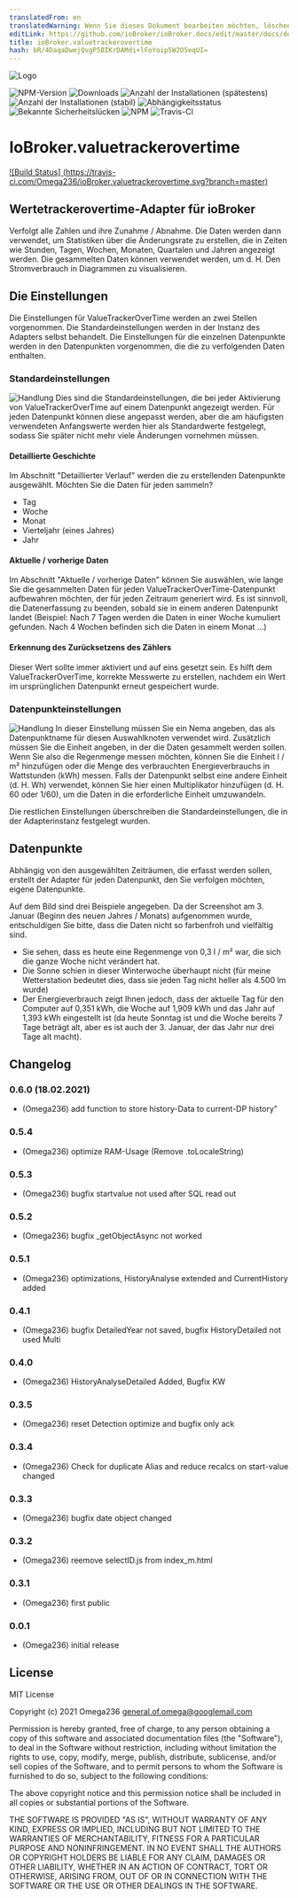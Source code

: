 ```yaml
---
translatedFrom: en
translatedWarning: Wenn Sie dieses Dokument bearbeiten möchten, löschen Sie bitte das Feld "translationsFrom". Andernfalls wird dieses Dokument automatisch erneut übersetzt
editLink: https://github.com/ioBroker/ioBroker.docs/edit/master/docs/de/adapterref/iobroker.valuetrackerovertime/README.md
title: ioBroker.valuetrackerovertime
hash: bR/4DaqaDwejQvgP5BIKrDAMdi+lFoYoip5W2O5eqUI=
---
```

![Logo](../../../en/adapterref/iobroker.valuetrackerovertime/admin/ValueTrackerOverTime_Logo.png)

![NPM-Version](http://img.shields.io/npm/v/iobroker.valuetrackerovertime.svg)
![Downloads](https://img.shields.io/npm/dm/iobroker.valuetrackerovertime.svg)
![Anzahl der Installationen (spätestens)](http://iobroker.live/badges/valuetrackerovertime-installed.svg)
![Anzahl der Installationen (stabil)](http://iobroker.live/badges/valuetrackerovertime-stable.svg)
![Abhängigkeitsstatus](https://img.shields.io/david/Omega236/iobroker.valuetrackerovertime.svg)
![Bekannte Sicherheitslücken](https://snyk.io/test/github/Omega236/ioBroker.valuetrackerovertime/badge.svg)
![NPM](https://nodei.co/npm/iobroker.valuetrackerovertime.png?downloads=true)
![Travis-CI](http://img.shields.io/travis/Omega236/ioBroker.valuetrackerovertime/master.svg)

# IoBroker.valuetrackerovertime
[![Build Status] (https://travis-ci.com/Omega236/ioBroker.valuetrackerovertime.svg?branch=master)](https://travis-ci.com/Omega236/ioBroker.valuetrackerovertime)

## Wertetrackerovertime-Adapter für ioBroker
Verfolgt alle Zahlen und ihre Zunahme / Abnahme. Die Daten werden dann verwendet, um Statistiken über die Änderungsrate zu erstellen, die in Zeiten wie Stunden, Tagen, Wochen, Monaten, Quartalen und Jahren angezeigt werden. Die gesammelten Daten können verwendet werden, um d. H. Den Stromverbrauch in Diagrammen zu visualisieren.

## Die Einstellungen
Die Einstellungen für ValueTrackerOverTime werden an zwei Stellen vorgenommen. Die Standardeinstellungen werden in der Instanz des Adapters selbst behandelt. Die Einstellungen für die einzelnen Datenpunkte werden in den Datenpunkten vorgenommen, die die zu verfolgenden Daten enthalten.

### Standardeinstellungen
![Handlung](../../../en/adapterref/iobroker.valuetrackerovertime/admin/DefaultSettings.png) Dies sind die Standardeinstellungen, die bei jeder Aktivierung von ValueTrackerOverTime auf einem Datenpunkt angezeigt werden. Für jeden Datenpunkt können diese angepasst werden, aber die am häufigsten verwendeten Anfangswerte werden hier als Standardwerte festgelegt, sodass Sie später nicht mehr viele Änderungen vornehmen müssen.

#### Detaillierte Geschichte
Im Abschnitt "Detaillierter Verlauf" werden die zu erstellenden Datenpunkte ausgewählt. Möchten Sie die Daten für jeden sammeln?

* Tag
* Woche
* Monat
* Vierteljahr (eines Jahres)
* Jahr

#### Aktuelle / vorherige Daten
Im Abschnitt "Aktuelle / vorherige Daten" können Sie auswählen, wie lange Sie die gesammelten Daten für jeden ValueTrackerOverTime-Datenpunkt aufbewahren möchten, der für jeden Zeitraum generiert wird.
Es ist sinnvoll, die Datenerfassung zu beenden, sobald sie in einem anderen Datenpunkt landet (Beispiel: Nach 7 Tagen werden die Daten in einer Woche kumuliert gefunden. Nach 4 Wochen befinden sich die Daten in einem Monat ...)

#### Erkennung des Zurücksetzens des Zählers
Dieser Wert sollte immer aktiviert und auf eins gesetzt sein. Es hilft dem ValueTrackerOverTime, korrekte Messwerte zu erstellen, nachdem ein Wert im ursprünglichen Datenpunkt erneut gespeichert wurde.

### Datenpunkteinstellungen
![Handlung](../../../en/adapterref/iobroker.valuetrackerovertime/admin/DatapointSettings.png) In dieser Einstellung müssen Sie ein Nema angeben, das als Datenpunktname für diesen Auswahlknoten verwendet wird. Zusätzlich müssen Sie die Einheit angeben, in der die Daten gesammelt werden sollen.
Wenn Sie also die Regenmenge messen möchten, können Sie die Einheit l / m² hinzufügen oder die Menge des verbrauchten Energieverbrauchs in Wattstunden (kWh) messen.
Falls der Datenpunkt selbst eine andere Einheit (d. H. Wh) verwendet, können Sie hier einen Multiplikator hinzufügen (d. H. 60 oder 1/60), um die Daten in die erforderliche Einheit umzuwandeln.

Die restlichen Einstellungen überschreiben die Standardeinstellungen, die in der Adapterinstanz festgelegt wurden.

## Datenpunkte
Abhängig von den ausgewählten Zeiträumen, die erfasst werden sollen, erstellt der Adapter für jeden Datenpunkt, den Sie verfolgen möchten, eigene Datenpunkte.

Auf dem Bild sind drei Beispiele angegeben. Da der Screenshot am 3. Januar (Beginn des neuen Jahres / Monats) aufgenommen wurde, entschuldigen Sie bitte, dass die Daten nicht so farbenfroh und vielfältig sind.

* Sie sehen, dass es heute eine Regenmenge von 0,3 l / m² war, die sich die ganze Woche nicht verändert hat.
* Die Sonne schien in dieser Winterwoche überhaupt nicht (für meine Wetterstation bedeutet dies, dass sie jeden Tag nicht heller als 4.500 lm wurde)
* Der Energieverbrauch zeigt Ihnen jedoch, dass der aktuelle Tag für den Computer auf 0,351 kWh, die Woche auf 1,909 kWh und das Jahr auf 1,393 kWh eingestellt ist (da heute Sonntag ist und die Woche bereits 7 Tage beträgt alt, aber es ist auch der 3. Januar, der das Jahr nur drei Tage alt macht).

## Changelog
### 0.6.0 (18.02.2021)
* (Omega236) add function to store history-Data to current-DP history"
### 0.5.4
* (Omega236) optimize RAM-Usage (Remove .toLocaleString)
### 0.5.3
* (Omega236) bugfix startvalue not used after SQL read out
### 0.5.2
* (Omega236) bugfix _getObjectAsync not worked
### 0.5.1
* (Omega236) optimizations, HistoryAnalyse extended and CurrentHistory added
### 0.4.1
* (Omega236) bugfix DetailedYear not saved, bugfix HistoryDetailed not used Multi
### 0.4.0
* (Omega236) HistoryAnalyseDetailed Added, Bugfix KW
### 0.3.5
* (Omega236) reset Detection optimize and bugfix only ack
### 0.3.4
* (Omega236) Check for duplicate Alias and reduce recalcs on start-value changed
### 0.3.3
* (Omega236) bugfix date object changed
### 0.3.2
* (Omega236) reemove selectID.js from index_m.html
### 0.3.1
* (Omega236) first public
### 0.0.1
* (Omega236) initial release

## License
MIT License

Copyright (c) 2021 Omega236 <general.of.omega@googlemail.com>

Permission is hereby granted, free of charge, to any person obtaining a copy
of this software and associated documentation files (the "Software"), to deal
in the Software without restriction, including without limitation the rights
to use, copy, modify, merge, publish, distribute, sublicense, and/or sell
copies of the Software, and to permit persons to whom the Software is
furnished to do so, subject to the following conditions:

The above copyright notice and this permission notice shall be included in all
copies or substantial portions of the Software.

THE SOFTWARE IS PROVIDED "AS IS", WITHOUT WARRANTY OF ANY KIND, EXPRESS OR
IMPLIED, INCLUDING BUT NOT LIMITED TO THE WARRANTIES OF MERCHANTABILITY,
FITNESS FOR A PARTICULAR PURPOSE AND NONINFRINGEMENT. IN NO EVENT SHALL THE
AUTHORS OR COPYRIGHT HOLDERS BE LIABLE FOR ANY CLAIM, DAMAGES OR OTHER
LIABILITY, WHETHER IN AN ACTION OF CONTRACT, TORT OR OTHERWISE, ARISING FROM,
OUT OF OR IN CONNECTION WITH THE SOFTWARE OR THE USE OR OTHER DEALINGS IN THE
SOFTWARE.
